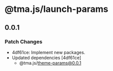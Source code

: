 # @tma.js/launch-params

## 0.0.1

### Patch Changes

- 4df61ce: Implement new packages.
- Updated dependencies [4df61ce]
  - @tma.js/theme-params@0.0.1
